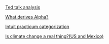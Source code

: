 [Ted talk analysis](https://drive.google.com/file/d/1U1mHiTrgMCtqx0K7UisVzFEfAGutW9mZ/view?usp=sharing)

[What derives Alpha?](https://drive.google.com/file/d/1YfVEfU1L_RSsxy9xRcUSqblVb9EWX0ih/view?usp=sharing)

[Intuit practicum categorization](https://drive.google.com/file/d/1nSyw2DwziuvtkO0pU4YIFlsJqkan0VaD/view?usp=sharing)

[Is climate change a real thing?(US and Mexico)](https://drive.google.com/file/d/1XQxuVRVhAT3S6pTQkrvGfaki1qUQgGMU/view?usp=sharing)
